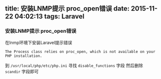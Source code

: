 title: 安装LNMP提示 proc_open错误
date: 2015-11-22 04:02:13
tags: Laravel
---

### 安装LNMP提示 proc_open错误

在lnmp环境下安装Laravel提示错误
​    
```shell
The Process class relies on proc_open, which is not available on your PHP installation.
```

到 `/usr/local/php/etc/php.ini` 寻找 `disable_functions` 字段 然后删除 `scandir` 字段即可 

